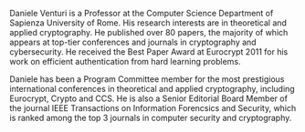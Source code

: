 Daniele Venturi is a Professor at the Computer Science Department of Sapienza University of Rome. His research interests are in theoretical and applied cryptography. He published over 80 papers, the majority of which appears at top-tier conferences and journals in cryptography and cybersecurity. He received the Best Paper Award at Eurocrypt 2011 for his work on efficient authentication from hard learning problems.

Daniele has been a Program Committee member for the most prestigious international conferences in theoretical and applied cryptography, including Eurocrypt, Crypto and CCS. He is also a Senior Editorial Board Member of the journal IEEE Transactions on Information Forencsics and Security, which is ranked among the top 3 journals in computer security and cryptography.  
